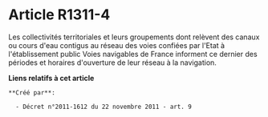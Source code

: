 # Article R1311-4

Les collectivités territoriales et leurs groupements dont relèvent des canaux ou cours d'eau contigus au réseau des voies
confiées par l'Etat à l'établissement public Voies navigables de France informent ce dernier des périodes et horaires
d'ouverture de leur réseau à la navigation.

**Liens relatifs à cet article**

	**Créé par**:

	  - Décret n°2011-1612 du 22 novembre 2011 - art. 9
